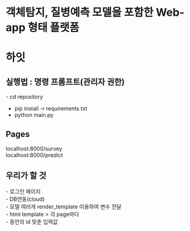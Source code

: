 # 객체탐지, 질병예측 모델을 포함한 Web-app 형태 플랫폼



<h1 center> 하잇 </h1>
  
  <h2>실행법 : 
  명령 프롬프트(관리자 권한)</h2>
- cd repository
  
  - pip install -r requirements.txt
  - python main.py

  <h2>Pages </h2>
  
  localhost:8000/survey<br>
  localhost:8000/predict

<h2> 우리가 할 것 </h2>
 - 로그인 페이지 <br>
 - DB연동(cloud) <br>
 - 모델 여러개 render_template 이용하여 변수 전달 <br>
 - html template > 각 page마다 <br>
 - 동언의 id 맞춘 입력값 <br>
